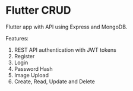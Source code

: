 # Flutter CRUD

Flutter app with API using Express and MongoDB.

Features:

1. REST API authentication with JWT tokens
2. Register
3. Login
4. Password Hash
5. Image Upload
6. Create, Read, Update and Delete
